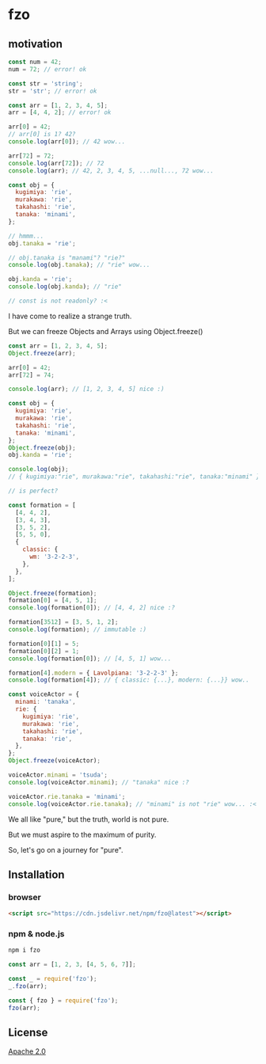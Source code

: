 # fzo

## motivation

```js
const num = 42;
num = 72; // error! ok

const str = 'string';
str = 'str'; // error! ok

const arr = [1, 2, 3, 4, 5];
arr = [4, 4, 2]; // error! ok

arr[0] = 42;
// arr[0] is 1? 42?
console.log(arr[0]); // 42 wow...

arr[72] = 72;
console.log(arr[72]); // 72
console.log(arr); // 42, 2, 3, 4, 5, ...null..., 72 wow...

const obj = {
  kugimiya: 'rie',
  murakawa: 'rie',
  takahashi: 'rie',
  tanaka: 'minami',
};

// hmmm...
obj.tanaka = 'rie';

// obj.tanaka is "manami"? "rie?"
console.log(obj.tanaka); // "rie" wow...

obj.kanda = 'rie';
console.log(obj.kanda); // "rie"

// const is not readonly? :<
```

I have come to realize a strange truth.

But we can freeze Objects and Arrays using Object.freeze()

```js
const arr = [1, 2, 3, 4, 5];
Object.freeze(arr);

arr[0] = 42;
arr[72] = 74;

console.log(arr); // [1, 2, 3, 4, 5] nice :)

const obj = {
  kugimiya: 'rie',
  murakawa: 'rie',
  takahashi: 'rie',
  tanaka: 'minami',
};
Object.freeze(obj);
obj.kanda = 'rie';

console.log(obj);
// { kugimiya:"rie", murakawa:"rie", takahashi:"rie", tanaka:"minami" } nice :)

// is perfect?

const formation = [
  [4, 4, 2],
  [3, 4, 3],
  [3, 5, 2],
  [5, 5, 0],
  {
    classic: {
      wm: '3-2-2-3',
    },
  },
];

Object.freeze(formation);
formation[0] = [4, 5, 1];
console.log(formation[0]); // [4, 4, 2] nice :?

formation[3512] = [3, 5, 1, 2];
console.log(formation); // immutable :)

formation[0][1] = 5;
formation[0][2] = 1;
console.log(formation[0]); // [4, 5, 1] wow...

formation[4].modern = { Lavolpiana: '3-2-2-3' };
console.log(formation[4]); // { classic: {...}, modern: {...}} wow..

const voiceActor = {
  minami: 'tanaka',
  rie: {
    kugimiya: 'rie',
    murakawa: 'rie',
    takahashi: 'rie',
    tanaka: 'rie',
  },
};
Object.freeze(voiceActor);

voiceActor.minami = 'tsuda';
console.log(voiceActor.minami); // "tanaka" nice :?

voiceActor.rie.tanaka = 'minami';
console.log(voiceActor.rie.tanaka); // "minami" is not "rie" wow... :<
```

We all like "pure," but the truth, world is not pure.

But we must aspire to the maximum of purity.

So, let's go on a journey for "pure".

## Installation

### browser

```html
<script src="https://cdn.jsdelivr.net/npm/fzo@latest"></script>
```

### npm & node.js

```bash
npm i fzo
```

```js
const arr = [1, 2, 3, [4, 5, 6, 7]];

const _ = require('fzo');
_.fzo(arr);

const { fzo } = require('fzo');
fzo(arr);
```

## License

[Apache 2.0](https://github.com/rewrite0w0/fzo/blob/main/LICENSE)
